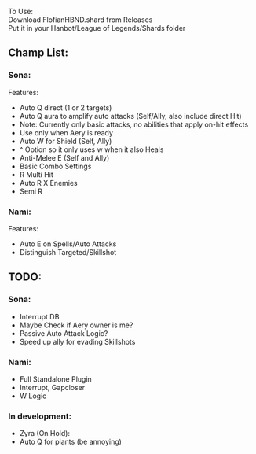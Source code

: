 To Use:  
Download FlofianHBND.shard from Releases  
Put it in your Hanbot/League of Legends/Shards folder

## Champ List:
### Sona:
Features:
- Auto Q direct (1 or 2 targets)
- Auto Q aura to amplify auto attacks (Self/Ally, also include direct Hit)
- Note: Currently only basic attacks, no abilities that apply on-hit effects
- Use only when Aery is ready
- Auto W for Shield (Self, Ally)
- ^ Option so it only uses w when it also Heals
- Anti-Melee E (Self and Ally)
- Basic Combo Settings
- R Multi Hit
- Auto R X Enemies
- Semi R

### Nami:
Features:
- Auto E on Spells/Auto Attacks
- Distinguish Targeted/Skillshot

## TODO:
### Sona:
- Interrupt DB
- Maybe Check if Aery owner is me?
- Passive Auto Attack Logic?
- Speed up ally for evading Skillshots

### Nami:
- Full Standalone Plugin
- Interrupt, Gapcloser
- W Logic



### In development:
- Zyra (On Hold):
- Auto Q for plants (be annoying)
